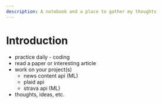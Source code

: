 ```yaml
---
description: A notebook and a place to gather my thoughts
---
```


# Introduction

* practice daily - coding
* read a paper or interesting article
* work on your project\(s\)
  * news content api \(ML\)
  * plaid api
  * strava api \(ML\)
* thoughts, ideas, etc.



